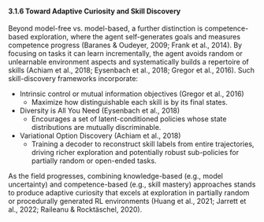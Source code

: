 #### 3.1.6 Toward Adaptive Curiosity and Skill Discovery

Beyond model-free vs. model-based, a further distinction is competence-based exploration, where the agent self-generates goals and measures competence progress (Baranes & Oudeyer, 2009; Frank et al., 2014). By focusing on tasks it can learn incrementally, the agent avoids random or unlearnable environment aspects and systematically builds a repertoire of skills (Achiam et al., 2018; Eysenbach et al., 2018; Gregor et al., 2016). Such skill-discovery frameworks incorporate:
- Intrinsic control or mutual information objectives (Gregor et al., 2016)
  - Maximize how distinguishable each skill is by its final states.
- Diversity is All You Need (Eysenbach et al., 2018)
  - Encourages a set of latent-conditioned policies whose state distributions are mutually discriminable.
- Variational Option Discovery (Achiam et al., 2018)
  - Training a decoder to reconstruct skill labels from entire trajectories, driving richer exploration and potentially robust sub-policies for partially random or open-ended tasks.

As the field progresses, combining knowledge-based (e.g., model uncertainty) and competence-based (e.g., skill mastery) approaches stands to produce adaptive curiosity that excels at exploration in partially random or procedurally generated RL environments (Huang et al., 2021; Jarrett et al., 2022; Raileanu & Rocktäschel, 2020).
